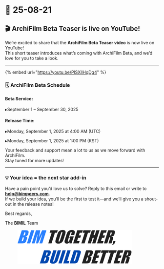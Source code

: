 # 📢 25-08-21

## 🎬 ArchiFilm Beta Teaser is live on YouTube!

We’re excited to share that the **ArchiFilm Beta Teaser video** is now live on YouTube!\
This short teaser introduces what’s coming with ArchiFilm Beta, and we’d love for you to take a look.

***

{% embed url="https://youtu.be/PlSXllHqDg4" %}

### 🗓 ArchiFilm Beta Schedule

#### **Beta Service:**

▸September 1 – September 30, 2025

#### **Release Time:**

▸Monday, September 1, 2025 at 4:00 AM (UTC)

▸Monday, September 1, 2025 at 1:00 PM (KST)

Your feedback and support mean a lot to us as we move forward with ArchiFilm.
\
Stay tuned for more updates!

***

### 💡 Your idea = the next star add-in

Have a pain point you’d love us to solve? Reply to this email or write to [**help@bimpeers.com**](mailto:help@bimpeers.com?subject=undefined\&body=undefined).\
If we build your idea, you’ll be the first to test it—and we’ll give you a shout-out in the release notes!

Best regards,

The **BIMIL** Team

<figure><img src="../.gitbook/assets/image.png" alt="" width="375"><figcaption></figcaption></figure>
